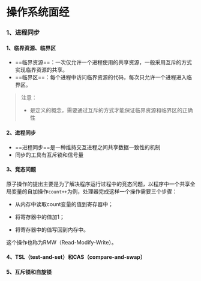 # 操作系统面经

### 1、进程同步

#### 1、临界资源、临界区

- ==临界资源==：一次仅允许一个进程使用的共享资源，一般采用互斥的方式实现临界资源的共享。
- ==临界区==：每个进程中访问临界资源的代码，每次只允许一个进程进入临界区。

>注意：
>
>- 是定义的概念，需要通过互斥的方式才能保证临界资源和临界区的正确性



#### 2、进程同步

- ==进程同步==是一种维持交互进程之间共享数据一致性的机制
- 同步的工具有互斥锁和信号量



#### 3、竞态问题

原子操作的提出主要是为了解决程序运行过程中的竞态问题，以程序中一个共享全局变量的自加操作`count++`为例，处理器完成这样一个操作需要三个步骤：

- 从内存中读取count变量的值到寄存器中；

- 将寄存器中的值加1；

- 将寄存器中的值写回到内存中。

这个操作也称为RMW（Read-Modify-Write）。



#### 4、TSL（test-and-set）和CAS（compare-and-swap）







#### 5、互斥锁和自旋锁